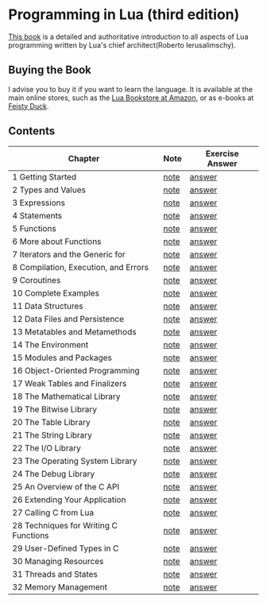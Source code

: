 # Programming in Lua (third edition)

[This book](http://www.lua.org/pil/) is a detailed and authoritative introduction to all aspects of Lua programming written by Lua's chief architect(Roberto Ierusalimschy).

## Buying the Book

I advise you to buy it if you want to learn the language. It is available at the main online stores, such as the [Lua Bookstore at Amazon](http://astore.amazon.com/lua-store-20), or as e-books at [Feisty Duck](http://feistyduck.myshopify.com/).

## Contents

|Chapter|Note|Exercise Answer|
|-------|----|---------------|
| 1 Getting Started  | [note](./ch01/note.md) | [answer](./ch01) |
| 2 Types and Values  | [note](./ch02/note.md) | [answer](./ch02) |
| 3 Expressions   | [note](./ch03/note.md) | [answer](./ch03) |
| 4 Statements   | [note](./ch04/note.md) | [answer](./ch04) |
| 5 Functions   | [note](./ch05/note.md) | [answer](./ch05) |
| 6 More about Functions | [note](./ch06/note.md) | [answer](./ch06) |
| 7 Iterators and the Generic for | [note](./ch07/note.md) | [answer](./ch07) |
| 8 Compilation, Execution, and Errors | [note](./ch08/note.md) | [answer](./ch08) |
| 9 Coroutines   | [note](./ch09/note.md) | [answer](./ch09) |
| 10 Complete Examples  | [note](./ch10/note.md) | [answer](./ch10) |
| 11 Data Structures  | [note](./ch11/note.md) | [answer](./ch11) |
| 12 Data Files and Persistence | [note](./ch12/note.md) | [answer](./ch12) |
| 13 Metatables and Metamethods | [note](./ch13/note.md) | [answer](./ch13) |
| 14 The Environment  | [note](./ch14/note.md) | [answer](./ch14) |
| 15 Modules and Packages | [note](./ch15/note.md) | [answer](./ch15) |
| 16 Object-Oriented Programming  | [note](./ch16/note.md) | [answer](./ch16) |
| 17 Weak Tables and Finalizers | [note](./ch17/note.md) | [answer](./ch17) |
| 18 The Mathematical Library | [note](./ch18/note.md) | [answer](./ch18) |
| 19 The Bitwise Library | [note](./ch19/note.md) | [answer](./ch19) |
| 20 The Table Library | [note](./ch20/note.md) | [answer](./ch20) |
| 21 The String Library | [note](./ch21/note.md) | [answer](./ch21) |
| 22 The I/O Library | [note](./ch22/note.md) | [answer](./ch22) |
| 23 The Operating System Library | [note](./ch23/note.md) | [answer](./ch23) |
| 24 The Debug Library | [note](./ch24/note.md) | [answer](./ch24) |
| 25 An Overview of the C API | [note](./ch25/note.md) | [answer](./ch25) |
| 26 Extending Your Application | [note](./ch26/note.md) | [answer](./ch26) |
| 27 Calling C from Lua | [note](./ch27/note.md) | [answer](./ch27) |
| 28 Techniques for Writing C Functions | [note](./ch28/note.md) | [answer](./ch28) |
| 29 User-Defined Types in C | [note](./ch29/note.md) | [answer](./ch29) |
| 30 Managing Resources  | [note](./ch30/note.md) | [answer](./ch30) |
| 31 Threads and States | [note](./ch31/note.md) | [answer](./ch31) |
| 32 Memory Management  | [note](./ch32/note.md) | [answer](./ch32) |
